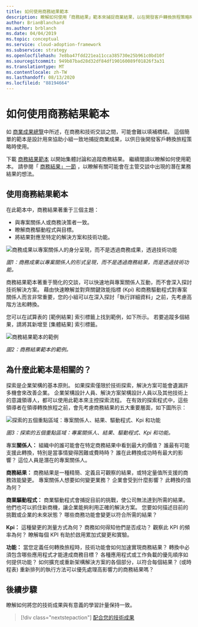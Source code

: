 ```yaml
---
title: 如何使用商務結果範本
description: 瞭解如何使用「商務結果」範本來捕捉商業結果，以在開發客戶轉換旅程策略時使用。
author: BrianBlanchard
ms.author: brblanch
ms.date: 04/04/2019
ms.topic: conceptual
ms.service: cloud-adoption-framework
ms.subservice: strategy
ms.openlocfilehash: 7e8ba47fdd221ea11cca385730e25b961c0bd10f
ms.sourcegitcommit: 949b87bad28d32df84df190160089f01826f3a31
ms.translationtype: MT
ms.contentlocale: zh-TW
ms.lasthandoff: 08/13/2020
ms.locfileid: "88194664"
---
```

# <a name="how-to-use-the-business-outcome-template"></a>如何使用商務結果範本

如 [商業成果總覽](./index.md)中所述，在商務和技術交談之間，可能會難以填補橋樑。 這個簡單的範本是設計用來協助小組一致地捕捉商業成果，以供日後開發客戶轉換旅程策略時使用。

下載 [商務結果範本](https://raw.githubusercontent.com/microsoft/CloudAdoptionFramework/master/strategy/business-outcome-template.xlsx) 以開始集體討論和追蹤商務結果。 繼續閱讀以瞭解如何使用範本。 請參閱「 [商務結果」一節](./index.md) ，以瞭解有關可能會在主管交談中出現的潛在業務結果的想法。

## <a name="use-the-business-outcome-template"></a>使用商務結果範本

在此範本中，商務結果著重于三個主題：

- 與專案關係人或商務決策者一致。
- 瞭解商務驅動程式與目標。
- 將結果對應至特定的解決方案和技術功能。

![商務成果以專案關係人的身分呈現，而不是透過商務成果，透過技術功能](../../_images/strategy/business-outcome-house.png)

_圖1：商務成果以專案關係人的形式呈現，而不是透過商務結果，而是透過技術功能。_

商務結果範本著重于簡化的交談，可以快速地與專案關係人互動，而不會深入探討技術解決方案。 藉由快速瞭解並對齊關鍵效能指標 (Kpi) 和商務驅動程式對專案關係人而言非常重要，您的小組可以在深入探討「執行詳細資料」之前，先考慮高階方法和轉換。

您可以在試算表的 [範例結果] 索引標籤上找到範例，如下所示。 若要追蹤多個結果，請將其新增至 [集體結果] 索引標籤。

![商務結果範本的範例](../../_images/strategy/business-outcome-template.png)

_圖2：商務結果範本的範例。_

## <a name="why-is-this-template-relevant"></a>為什麼此範本是相關的？

探索是企業架構的基本原則。 如果探索僅限於技術探索，解決方案可能會遺漏許多機會來改善企業。 企業架構設計人員、解決方案架構設計人員以及其他技術上的意識領導人，都可以使用此範本來主控探索流程。 在有效的探索程式中，這些領導者在領導轉換旅程之前，會先考慮商務結果的五大重要層面，如下圖所示：

![探索的五個重點區域：專案關係人、結果、驅動程式、Kpi 和功能](../../_images/strategy/business-outcome-focus-areas.png)

_圖3：探索的五個重點區域：專案關係人、結果、驅動程式、Kpi 和功能。_

專案**關係人：** 組織中的誰可能會在特定商務結果中看到最大的價值？ 誰最有可能支援此轉換，特別是當事情變得困難或費時時？ 誰在此轉換成功時有最大的影響？ 這位人員是潛在的專案關係人。

**商務結果：** 商務結果是一種精簡、定義且可觀察的結果，或特定量值所支援的商務效能變更。 專案關係人想要如何變更業務？ 企業會受到什麼影響？ 此轉換的值為何？

**商業驅動程式：** 商業驅動程式會捕捉目前的挑戰，使公司無法達到所需的結果。 他們也可以抓住新商機，讓企業能夠利用正確的解決方案。 您要如何描述目前的挑戰或企業的未來狀態？ 哪些商務功能會變更以符合所需的結果？

**Kpi：** 這種變更的測量方式為何？ 商務如何得知他們是否成功？ 觀察此 KPI 的頻率為何？ 瞭解每個 KPI 有助於啟用累加式變更和實驗。

**功能：** 當您定義任何轉換旅程時，技術功能會如何加速實現商務結果？ 轉換中必須包含哪些應用程式才能達成商務目標？ 各種應用程式或工作負載的優先順序如何提供功能？ 如何擴充或重新架構解決方案的各個部分，以符合每個結果？  (或時程表) 重新排列的執行方法可以優先處理高影響力的商務結果嗎？

## <a name="next-steps"></a>後續步驟

瞭解如何將您的技術成果與有意義的學習計量保持一致。

> [!div class="nextstepaction"]
> [配合您的技術成果](../learning-metrics.md)
